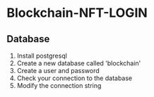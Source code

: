 # Blockchain-NFT-LOGIN


## Database
1. Install postgresql
2. Create a new database called 'blockchain'
3. Create a user and password
4. Check your connection to the database
5. Modify the connection string